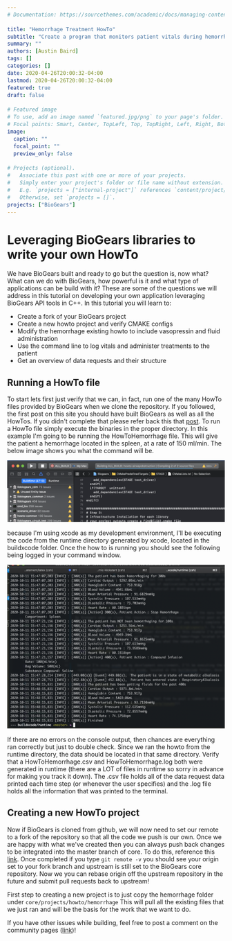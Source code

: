 ```yaml
---
# Documentation: https://sourcethemes.com/academic/docs/managing-content/

title: "Hemorrhage Treatment HowTo"
subtitle: "Create a program that monitors patient vitals during hemorrhage"
summary: ""
authors: [Austin Baird]
tags: []
categories: []
date: 2020-04-26T20:00:32-04:00
lastmod: 2020-04-26T20:00:32-04:00
featured: true
draft: false

# Featured image
# To use, add an image named `featured.jpg/png` to your page's folder.
# Focal points: Smart, Center, TopLeft, Top, TopRight, Left, Right, BottomLeft, Bottom, BottomRight.
image:
  caption: ""
  focal_point: ""
  preview_only: false

# Projects (optional).
#   Associate this post with one or more of your projects.
#   Simply enter your project's folder or file name without extension.
#   E.g. `projects = ["internal-project"]` references `content/project/deep-learning/index.md`.
#   Otherwise, set `projects = []`.
projects: ["BioGears"]
---
```

Leveraging BioGears libraries to write your own HowTo
==================

We have BioGears built and ready to go but the question is, now what? What can we do with BioGears, how powerful is it and what type of applications can be build with it? These are some of the questions we will address in this tutorial on developing your own application leveraging BioGears API tools in C++. In this tutorial you will learn to: 

- Create a fork of your BioGears project
- Create a new howto project and verify CMAKE configs 
- Modify the hemorrhage existing howto to include vasopressin and fluid administration 
- Use the command line to log vitals and administer treatments to the patient
- Get an overview of data requests and their structure

Running a HowTo file
-------------------
To start lets first just verify that we can, in fact, run one of the many HowTo files provided by BioGears when we clone the repository. If you followed, the first post on this site you should have built BioGears as well as all the HowTos. If you didn't complete that please refer back this that [post](https://austinbaird.dev/post/buildingbiogears/). To run a HowTo file simply execute the binaries in the proper directory. In this example I'm going to be running the HowToHemorrhage file. This will give the patient a hemorrhage located in the spleen, at a rate of 150 ml/min. The below image shows you what the command will be.

![png](./runHem.png)



 because I'm using xcode as my development environment, I'll be executing the code from the runtime directory generated by xcode, located in the buildxcode folder. Once the how to is running you should see the following being logged in your command window.

![png](./patientRun.png)

If there are no errors on the console output, then chances are everything ran correctly but just to double check. Since we ran the howto from the runtime directory, the data should be located in that same directory. Verify that a HowToHemorrhage.csv and HowToHemorrhage.log both were generated in runtime (there are a LOT of files in runtime so sorry in advance for making you track it down). The .csv file holds all of the data request data printed each time step (or whenever the user specifies) and the .log file holds all the information that was printed to the terminal. 

Creating a new HowTo project
-------------------
Now if BioGears is cloned from github, we will now need to set our remote to a fork of the repository so that all the code we push is our own. Once we are happy with what we've created then you can always push back changes to be integrated into the master branch of core. To do this, reference this [link](https://gist.github.com/jagregory/710671). Once completed if you type `git remote -v` you should see your origin set to your fork branch and upstream is still set to the BioGears core repository. Now we you can rebase origin off the upstream repository in the future and submit pull requests back to upstream! 

First step to creating a new project is to just copy the hemorrhage folder under `core/projects/howto/hemorrhage` This will pull all the existing files that we just ran and will be the basis for the work that we want to do. 

If you have other issues while building, feel free to post a comment on the community pages ([link](https://github.com/BioGearsEngine/core/issues))!
